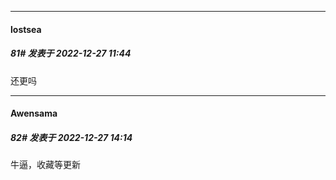 

*****

####  lostsea  
##### 81#       发表于 2022-12-27 11:44

还更吗



*****

####  Awensama  
##### 82#       发表于 2022-12-27 14:14

牛逼，收藏等更新

